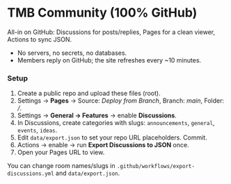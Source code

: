 # TMB Community (100% GitHub)

All-in on GitHub: Discussions for posts/replies, Pages for a clean viewer, Actions to sync JSON.
- No servers, no secrets, no databases.
- Members reply on GitHub; the site refreshes every ~10 minutes.

### Setup
1) Create a public repo and upload these files (root).  
2) Settings → **Pages** → Source: *Deploy from Branch*, Branch: *main*, Folder: */*.  
3) Settings → **General → Features** → enable **Discussions**.  
4) In Discussions, create categories with slugs: `announcements`, `general`, `events`, `ideas`.  
5) Edit `data/export.json` to set your repo URL placeholders. Commit.  
6) Actions → enable → run **Export Discussions to JSON** once.  
7) Open your Pages URL to view.

You can change room names/slugs in `.github/workflows/export-discussions.yml` and `data/export.json`.
